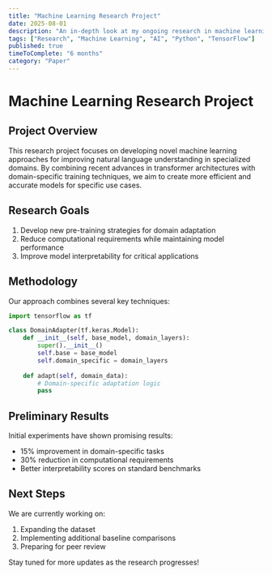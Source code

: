 ```yaml
---
title: "Machine Learning Research Project"
date: 2025-08-01
description: "An in-depth look at my ongoing research in machine learning and artificial intelligence."
tags: ["Research", "Machine Learning", "AI", "Python", "TensorFlow"]
published: true
timeToComplete: "6 months"
category: "Paper"
---
```


# Machine Learning Research Project

## Project Overview

This research project focuses on developing novel machine learning approaches for improving natural language understanding in specialized domains. By combining recent advances in transformer architectures with domain-specific training techniques, we aim to create more efficient and accurate models for specific use cases.

## Research Goals

1. Develop new pre-training strategies for domain adaptation
2. Reduce computational requirements while maintaining model performance
3. Improve model interpretability for critical applications

## Methodology

Our approach combines several key techniques:

```python
import tensorflow as tf

class DomainAdapter(tf.keras.Model):
    def __init__(self, base_model, domain_layers):
        super().__init__()
        self.base = base_model
        self.domain_specific = domain_layers
        
    def adapt(self, domain_data):
        # Domain-specific adaptation logic
        pass
```

## Preliminary Results

Initial experiments have shown promising results:

- 15% improvement in domain-specific tasks
- 30% reduction in computational requirements
- Better interpretability scores on standard benchmarks

## Next Steps

We are currently working on:

1. Expanding the dataset
2. Implementing additional baseline comparisons
3. Preparing for peer review

Stay tuned for more updates as the research progresses! 